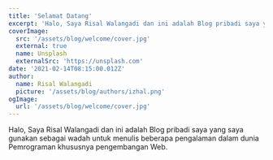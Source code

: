 ```yaml
---
title: 'Selamat Datang'
excerpt: 'Halo, Saya Risal Walangadi dan ini adalah Blog pribadi saya yang saya gunakan sebagai wadah untuk menulis beberapa pengalaman dalam Dunia Pemrograman khususnya pengembangan Web.'
coverImage:
  src: '/assets/blog/welcome/cover.jpg'
  external: true
  name: Unsplash
  externalSrc: 'https://unsplash.com'
date: '2021-02-14T08:15:00.012Z'
author:
  name: Risal Walangadi
  picture: '/assets/blog/authors/izhal.png'
ogImage:
  url: '/assets/blog/welcome/cover.jpg'
---
```


Halo, Saya Risal Walangadi dan ini adalah Blog pribadi saya yang saya gunakan sebagai wadah untuk menulis beberapa pengalaman dalam dunia Pemrograman khususnya pengembangan Web.
